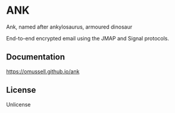 # ANK

Ank, named after ankylosaurus, armoured dinosaur

End-to-end encrypted email using the JMAP and Signal protocols.

## Documentation

https://omussell.github.io/ank


## License

Unlicense
